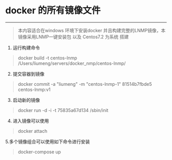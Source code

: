 # docker 的所有镜像文件
---
> 本内容适合在windows 环境下安装docker 并且构建完整的LNMP镜像，本镜像采用LNMP一键安装包 以及 Centos7.2 为系统 搭建

1. 运行构建命令

> docker build -t centos-lnmp /Users/liumeng/servers/docker_nmp/centos-lnmp/

2. 提交容器到镜像

> docker commit -a "liumeng" -m "centos-lnmp-1" 81514b7fbde5 centos-lnmp:v1

3. 启动新的镜像

>  docker run -d -i -t 75835a67d134 /sbin/init

4. 进入镜像可以使用

> docker attach

5.多个镜像组合可以使用如下命令进行安装

> docker-compose up
